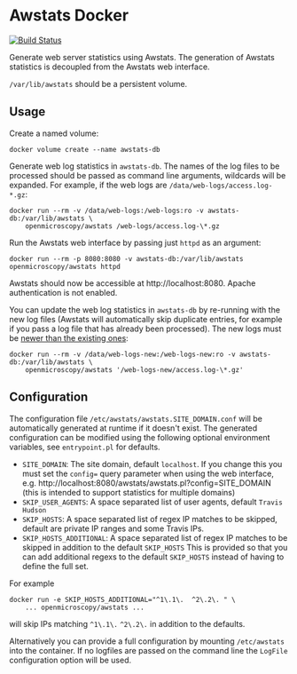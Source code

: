 # Awstats Docker

[![Build Status](https://travis-ci.org/openmicroscopy/awstats-docker.svg?branch=master)](https://travis-ci.org/openmicroscopy/awstats-docker)

Generate web server statistics using Awstats.
The generation of Awstats statistics is decoupled from the Awstats web interface.

`/var/lib/awstats` should be a persistent volume.


## Usage

Create a named volume:

    docker volume create --name awstats-db

Generate web log statistics in `awstats-db`.
The names of the log files to be processed should be passed as command line arguments, wildcards will be expanded.
For example, if the web logs are `/data/web-logs/access.log-*.gz`:

    docker run --rm -v /data/web-logs:/web-logs:ro -v awstats-db:/var/lib/awstats \
        openmicroscopy/awstats /web-logs/access.log-\*.gz

Run the Awstats web interface by passing just `httpd` as an argument:

    docker run --rm -p 8080:8080 -v awstats-db:/var/lib/awstats openmicroscopy/awstats httpd

Awstats should now be accessible at http://localhost:8080.
Apache authentication is not enabled.

You can update the web log statistics in `awstats-db` by re-running with the new log files (Awstats will automatically skip duplicate entries, for example if you pass a log file that has already been processed).
The new logs must be [newer than the existing ones](http://www.awstats.org/docs/awstats_faq.html#OLDLOG):

    docker run --rm -v /data/web-logs-new:/web-logs-new:ro -v awstats-db:/var/lib/awstats \
        openmicroscopy/awstats '/web-logs-new/access.log-\*.gz'


## Configuration

The configuration file `/etc/awstats/awstats.SITE_DOMAIN.conf` will be automatically generated at runtime if it doesn't exist.
The generated configuration can be modified using the following optional environment variables, see `entrypoint.pl` for defaults.
- `SITE_DOMAIN`: The site domain, default `localhost`.
  If you change this you must set the `config=` query parameter when using the web interface, e.g. http://localhost:8080/awstats/awstats.pl?config=SITE_DOMAIN (this is intended to support statistics for multiple domains)
- `SKIP_USER_AGENTS`: A space separated list of user agents, default `Travis Hudson`
- `SKIP_HOSTS`: A space separated list of regex IP matches to be skipped, default are private IP ranges and some Travis IPs.
- `SKIP_HOSTS_ADDITIONAL`: A space separated list of regex IP matches to be skipped in addition to the default `SKIP_HOSTS`
  This is provided so that you can add additional regexs to the default `SKIP_HOSTS` instead of having to define the full set.

For example

    docker run -e SKIP_HOSTS_ADDITIONAL="^1\.1\.  ^2\.2\. " \
        ... openmicroscopy/awstats ...

will skip IPs matching `^1\.1\.` `^2\.2\.` in addition to the defaults.

Alternatively you can provide a full configuration by mounting `/etc/awstats` into the container.
If no logfiles are passed on the command line the `LogFile` configuration option will be used.
